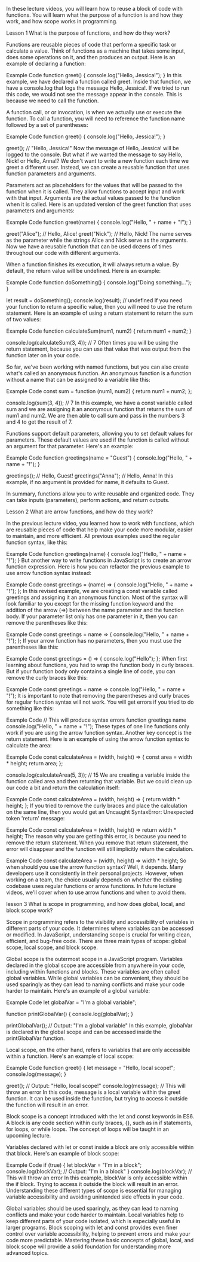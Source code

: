 <!-- @format -->

In these lecture videos, you will learn how to reuse a block of code with functions. You will learn what the purpose of a function is and how they work, and how scope works in programming.

Lesson 1
What is the purpose of functions, and how do they work?

Functions are reusable pieces of code that perform a specific task or calculate a value. Think of functions as a machine that takes some input, does some operations on it, and then produces an output. Here is an example of declaring a function:

Example Code
function greet() {
console.log("Hello, Jessica!");
}
In this example, we have declared a function called greet. Inside that function, we have a console.log that logs the message Hello, Jessica!. If we tried to run this code, we would not see the message appear in the console. This is because we need to call the function.

A function call, or or invocation, is when we actually use or execute the function. To call a function, you will need to reference the function name followed by a set of parentheses:

Example Code
function greet() {
console.log("Hello, Jessica!");
}

greet(); // "Hello, Jessica!"
Now the message of Hello, Jessica! will be logged to the console. But what if we wanted the message to say Hello, Nick! or Hello, Anna!? We don't want to write a new function each time we greet a different user. Instead, we can create a reusable function that uses function parameters and arguments.

Parameters act as placeholders for the values that will be passed to the function when it is called. They allow functions to accept input and work with that input. Arguments are the actual values passed to the function when it is called. Here is an updated version of the greet function that uses parameters and arguments:

Example Code
function greet(name) {
console.log("Hello, " + name + "!");
}

greet("Alice"); // Hello, Alice!
greet("Nick"); // Hello, Nick!
The name serves as the parameter while the strings Alice and Nick serve as the arguments. Now we have a reusable function that can be used dozens of times throughout our code with different arguments.

When a function finishes its execution, it will always return a value. By default, the return value will be undefined. Here is an example:

Example Code
function doSomething() {
console.log("Doing something...");
}

let result = doSomething();
console.log(result); // undefined
If you need your function to return a specific value, then you will need to use the return statement. Here is an example of using a return statement to return the sum of two values:

Example Code
function calculateSum(num1, num2) {
return num1 + num2;
}

console.log(calculateSum(3, 4)); // 7
Often times you will be using the return statement, because you can use that value that was output from the function later on in your code.

So far, we've been working with named functions, but you can also create what's called an anonymous function. An anonymous function is a function without a name that can be assigned to a variable like this:

Example Code
const sum = function (num1, num2) {
return num1 + num2;
};

console.log(sum(3, 4)); // 7
In this example, we have a const variable called sum and we are assigning it an anonymous function that returns the sum of num1 and num2. We are then able to call sum and pass in the numbers 3 and 4 to get the result of 7.

Functions support default parameters, allowing you to set default values for parameters. These default values are used if the function is called without an argument for that parameter. Here's an example:

Example Code
function greetings(name = "Guest") {
console.log("Hello, " + name + "!");
}

greetings(); // Hello, Guest!
greetings("Anna"); // Hello, Anna!
In this example, if no argument is provided for name, it defaults to Guest.

In summary, functions allow you to write reusable and organized code. They can take inputs (parameters), perform actions, and return outputs.

Lesson 2
What are arrow functions, and how do they work?

In the previous lecture video, you learned how to work with functions, which are reusable pieces of code that help make your code more modular, easier to maintain, and more efficient. All previous examples used the regular function syntax, like this:

Example Code
function greetings(name) {
console.log("Hello, " + name + "!");
}
But another way to write functions in JavaScript is to create an arrow function expression. Here is how you can refactor the previous example to use arrow function syntax instead:

Example Code
const greetings = (name) => {
console.log("Hello, " + name + "!");
};
In this revised example, we are creating a const variable called greetings and assigning it an anonymous function. Most of the syntax will look familiar to you except for the missing function keyword and the addition of the arrow (=>) between the name parameter and the function body. If your parameter list only has one parameter in it, then you can remove the parentheses like this:

Example Code
const greetings = name => {
console.log("Hello, " + name + "!");
};
If your arrow function has no parameters, then you must use the parentheses like this:

Example Code
const greetings = () => {
console.log("Hello");
};
When first learning about functions, you had to wrap the function body in curly braces. But if your function body only contains a single line of code, you can remove the curly braces like this:

Example Code
const greetings = name => console.log("Hello, " + name + "!");
It is important to note that removing the parentheses and curly braces for regular function syntax will not work. You will get errors if you tried to do something like this:

Example Code
// This will produce syntax errors
function greetings name console.log("Hello, " + name + "!");
These types of one line functions only work if you are using the arrow function syntax. Another key concept is the return statement. Here is an example of using the arrow function syntax to calculate the area:

Example Code
const calculateArea = (width, height) => {
const area = width \* height;
return area;
};

console.log(calculateArea(5, 3)); // 15
We are creating a variable inside the function called area and then returning that variable. But we could clean up our code a bit and return the calculation itself:

Example Code
const calculateArea = (width, height) => {
return width \* height;
};
If you tried to remove the curly braces and place the calculation on the same line, then you would get an Uncaught SyntaxError: Unexpected token 'return' message:

Example Code
const calculateArea = (width, height) => return width \* height;
The reason why you are getting this error, is because you need to remove the return statement. When you remove that return statement, the error will disappear and the function will still implicitly return the calculation.

Example Code
const calculateArea = (width, height) => width \* height;
So when should you use the arrow function syntax? Well, it depends. Many developers use it consistently in their personal projects. However, when working on a team, the choice usually depends on whether the existing codebase uses regular functions or arrow functions. In future lecture videos, we'll cover when to use arrow functions and when to avoid them.

lesson 3
What is scope in programming, and how does global, local, and block scope work?

Scope in programming refers to the visibility and accessibility of variables in different parts of your code. It determines where variables can be accessed or modified. In JavaScript, understanding scope is crucial for writing clean, efficient, and bug-free code. There are three main types of scope: global scope, local scope, and block scope.

Global scope is the outermost scope in a JavaScript program. Variables declared in the global scope are accessible from anywhere in your code, including within functions and blocks. These variables are often called global variables. While global variables can be convenient, they should be used sparingly as they can lead to naming conflicts and make your code harder to maintain. Here's an example of a global variable:

Example Code
let globalVar = "I'm a global variable";

function printGlobalVar() {
console.log(globalVar);
}

printGlobalVar(); // Output: "I'm a global variable"
In this example, globalVar is declared in the global scope and can be accessed inside the printGlobalVar function.

Local scope, on the other hand, refers to variables that are only accessible within a function. Here's an example of local scope:

Example Code
function greet() {
let message = "Hello, local scope!";
console.log(message);
}

greet(); // Output: "Hello, local scope!"
console.log(message); // This will throw an error
In this code, message is a local variable within the greet function. It can be used inside the function, but trying to access it outside the function will result in an error.

Block scope is a concept introduced with the let and const keywords in ES6. A block is any code section within curly braces, {}, such as in if statements, for loops, or while loops. The concept of loops will be taught in an upcoming lecture.

Variables declared with let or const inside a block are only accessible within that block. Here's an example of block scope:

Example Code
if (true) {
let blockVar = "I'm in a block";
console.log(blockVar); // Output: "I'm in a block"
}
console.log(blockVar); // This will throw an error
In this example, blockVar is only accessible within the if block. Trying to access it outside the block will result in an error. Understanding these different types of scope is essential for managing variable accessibility and avoiding unintended side effects in your code.

Global variables should be used sparingly, as they can lead to naming conflicts and make your code harder to maintain. Local variables help to keep different parts of your code isolated, which is especially useful in larger programs. Block scoping with let and const provides even finer control over variable accessibility, helping to prevent errors and make your code more predictable. Mastering these basic concepts of global, local, and block scope will provide a solid foundation for understanding more advanced topics.
